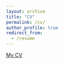 ```yaml
---
layout: archive
title: "CV"
permalink: /cv/
author_profile: true
redirect_from:
  - /resume
---
```


[My CV](https://sunjianxin.github.io/files/Resume_JianxinSun.pdf)

